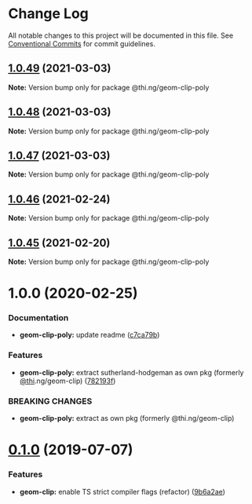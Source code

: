 # Change Log

All notable changes to this project will be documented in this file.
See [Conventional Commits](https://conventionalcommits.org) for commit guidelines.

## [1.0.49](https://github.com/thi-ng/umbrella/compare/@thi.ng/geom-clip-poly@1.0.48...@thi.ng/geom-clip-poly@1.0.49) (2021-03-03)

**Note:** Version bump only for package @thi.ng/geom-clip-poly





## [1.0.48](https://github.com/thi-ng/umbrella/compare/@thi.ng/geom-clip-poly@1.0.47...@thi.ng/geom-clip-poly@1.0.48) (2021-03-03)

**Note:** Version bump only for package @thi.ng/geom-clip-poly





## [1.0.47](https://github.com/thi-ng/umbrella/compare/@thi.ng/geom-clip-poly@1.0.46...@thi.ng/geom-clip-poly@1.0.47) (2021-03-03)

**Note:** Version bump only for package @thi.ng/geom-clip-poly





## [1.0.46](https://github.com/thi-ng/umbrella/compare/@thi.ng/geom-clip-poly@1.0.45...@thi.ng/geom-clip-poly@1.0.46) (2021-02-24)

**Note:** Version bump only for package @thi.ng/geom-clip-poly





## [1.0.45](https://github.com/thi-ng/umbrella/compare/@thi.ng/geom-clip-poly@1.0.44...@thi.ng/geom-clip-poly@1.0.45) (2021-02-20)

**Note:** Version bump only for package @thi.ng/geom-clip-poly





# 1.0.0 (2020-02-25)


### Documentation

* **geom-clip-poly:** update readme ([c7ca79b](https://github.com/thi-ng/umbrella/commit/c7ca79b7e5e3d6badca2baa79fef8870ad9f9309))


### Features

* **geom-clip-poly:** extract sutherland-hodgeman as own pkg (formerly [@thi](https://github.com/thi).ng/geom-clip) ([782193f](https://github.com/thi-ng/umbrella/commit/782193f2fc06c18a564d5b983839f55b9143b4f7))


### BREAKING CHANGES

* **geom-clip-poly:** extract as own pkg (formerly @thi.ng/geom-clip)





# [0.1.0](https://github.com/thi-ng/umbrella/compare/@thi.ng/geom-clip@0.0.19...@thi.ng/geom-clip@0.1.0) (2019-07-07)

### Features

* **geom-clip:** enable TS strict compiler flags (refactor) ([9b6a2ae](https://github.com/thi-ng/umbrella/commit/9b6a2ae))
